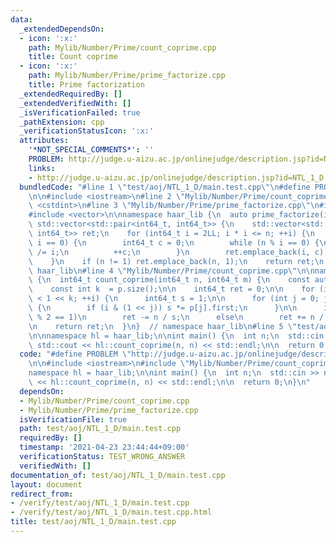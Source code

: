 ```yaml
---
data:
  _extendedDependsOn:
  - icon: ':x:'
    path: Mylib/Number/Prime/count_coprime.cpp
    title: Count coprime
  - icon: ':x:'
    path: Mylib/Number/Prime/prime_factorize.cpp
    title: Prime factorization
  _extendedRequiredBy: []
  _extendedVerifiedWith: []
  _isVerificationFailed: true
  _pathExtension: cpp
  _verificationStatusIcon: ':x:'
  attributes:
    '*NOT_SPECIAL_COMMENTS*': ''
    PROBLEM: http://judge.u-aizu.ac.jp/onlinejudge/description.jsp?id=NTL_1_D
    links:
    - http://judge.u-aizu.ac.jp/onlinejudge/description.jsp?id=NTL_1_D
  bundledCode: "#line 1 \"test/aoj/NTL_1_D/main.test.cpp\"\n#define PROBLEM \"http://judge.u-aizu.ac.jp/onlinejudge/description.jsp?id=NTL_1_D\"\
    \n\n#include <iostream>\n#line 2 \"Mylib/Number/Prime/count_coprime.cpp\"\n#include\
    \ <cstdint>\n#line 3 \"Mylib/Number/Prime/prime_factorize.cpp\"\n#include <utility>\n\
    #include <vector>\n\nnamespace haar_lib {\n  auto prime_factorize(int64_t n) ->\
    \ std::vector<std::pair<int64_t, int64_t>> {\n    std::vector<std::pair<int64_t,\
    \ int64_t>> ret;\n    for (int64_t i = 2LL; i * i <= n; ++i) {\n      if (n %\
    \ i == 0) {\n        int64_t c = 0;\n        while (n % i == 0) {\n          n\
    \ /= i;\n          ++c;\n        }\n        ret.emplace_back(i, c);\n      }\n\
    \    }\n    if (n != 1) ret.emplace_back(n, 1);\n    return ret;\n  }\n}  // namespace\
    \ haar_lib\n#line 4 \"Mylib/Number/Prime/count_coprime.cpp\"\n\nnamespace haar_lib\
    \ {\n  int64_t count_coprime(int64_t n, int64_t m) {\n    const auto p = prime_factorize(m);\n\
    \    const int k  = p.size();\n\n    int64_t ret = 0;\n\n    for (int i = 0; i\
    \ < 1 << k; ++i) {\n      int64_t s = 1;\n\n      for (int j = 0; j < k; ++j)\
    \ {\n        if (i & (1 << j)) s *= p[j].first;\n      }\n\n      if (__builtin_popcount(i)\
    \ % 2 == 1)\n        ret -= n / s;\n      else\n        ret += n / s;\n    }\n\
    \n    return ret;\n  }\n}  // namespace haar_lib\n#line 5 \"test/aoj/NTL_1_D/main.test.cpp\"\
    \n\nnamespace hl = haar_lib;\n\nint main() {\n  int n;\n  std::cin >> n;\n\n \
    \ std::cout << hl::count_coprime(n, n) << std::endl;\n\n  return 0;\n}\n"
  code: "#define PROBLEM \"http://judge.u-aizu.ac.jp/onlinejudge/description.jsp?id=NTL_1_D\"\
    \n\n#include <iostream>\n#include \"Mylib/Number/Prime/count_coprime.cpp\"\n\n\
    namespace hl = haar_lib;\n\nint main() {\n  int n;\n  std::cin >> n;\n\n  std::cout\
    \ << hl::count_coprime(n, n) << std::endl;\n\n  return 0;\n}\n"
  dependsOn:
  - Mylib/Number/Prime/count_coprime.cpp
  - Mylib/Number/Prime/prime_factorize.cpp
  isVerificationFile: true
  path: test/aoj/NTL_1_D/main.test.cpp
  requiredBy: []
  timestamp: '2021-04-23 23:44:44+09:00'
  verificationStatus: TEST_WRONG_ANSWER
  verifiedWith: []
documentation_of: test/aoj/NTL_1_D/main.test.cpp
layout: document
redirect_from:
- /verify/test/aoj/NTL_1_D/main.test.cpp
- /verify/test/aoj/NTL_1_D/main.test.cpp.html
title: test/aoj/NTL_1_D/main.test.cpp
---
```

